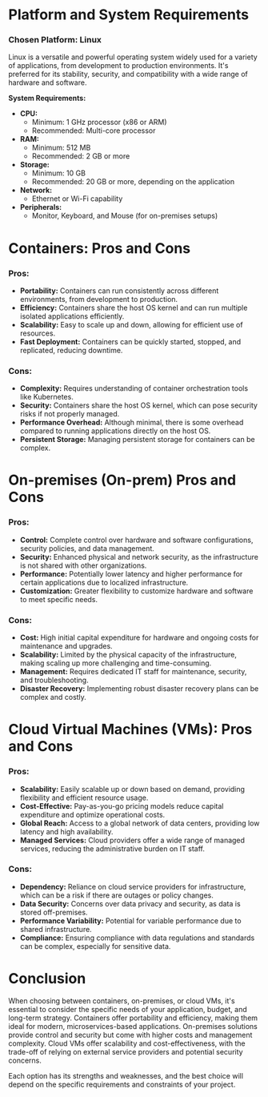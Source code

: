 # **Platform and System Requirements**
### **Chosen Platform: Linux**

Linux is a versatile and powerful operating system widely used for a variety of applications, from development to production environments. It's preferred for its stability, security, and compatibility with a wide range of hardware and software.

**System Requirements:**

- **CPU:** 
  - Minimum: 1 GHz processor (x86 or ARM)
  - Recommended: Multi-core processor
- **RAM:** 
  - Minimum: 512 MB
  - Recommended: 2 GB or more
- **Storage:** 
  - Minimum: 10 GB
  - Recommended: 20 GB or more, depending on the application
- **Network:** 
  - Ethernet or Wi-Fi capability
- **Peripherals:** 
  - Monitor, Keyboard, and Mouse (for on-premises setups)

# **Containers: Pros and Cons**

### **Pros:**

- **Portability:** Containers can run consistently across different environments, from development to production.
- **Efficiency:** Containers share the host OS kernel and can run multiple isolated applications efficiently.
- **Scalability:** Easy to scale up and down, allowing for efficient use of resources.
- **Fast Deployment:** Containers can be quickly started, stopped, and replicated, reducing downtime.

### **Cons:**

- **Complexity:** Requires understanding of container orchestration tools like Kubernetes.
- **Security:** Containers share the host OS kernel, which can pose security risks if not properly managed.
- **Performance Overhead:** Although minimal, there is some overhead compared to running applications directly on the host OS.
- **Persistent Storage:** Managing persistent storage for containers can be complex.

# **On-premises (On-prem) Pros and Cons**

### **Pros:**

- **Control:** Complete control over hardware and software configurations, security policies, and data management.
- **Security:** Enhanced physical and network security, as the infrastructure is not shared with other organizations.
- **Performance:** Potentially lower latency and higher performance for certain applications due to localized infrastructure.
- **Customization:** Greater flexibility to customize hardware and software to meet specific needs.

### **Cons:**

- **Cost:** High initial capital expenditure for hardware and ongoing costs for maintenance and upgrades.
- **Scalability:** Limited by the physical capacity of the infrastructure, making scaling up more challenging and time-consuming.
- **Management:** Requires dedicated IT staff for maintenance, security, and troubleshooting.
- **Disaster Recovery:** Implementing robust disaster recovery plans can be complex and costly.

# **Cloud Virtual Machines (VMs): Pros and Cons**

### **Pros:**

- **Scalability:** Easily scalable up or down based on demand, providing flexibility and efficient resource usage.
- **Cost-Effective:** Pay-as-you-go pricing models reduce capital expenditure and optimize operational costs.
- **Global Reach:** Access to a global network of data centers, providing low latency and high availability.
- **Managed Services:** Cloud providers offer a wide range of managed services, reducing the administrative burden on IT staff.

### **Cons:**

- **Dependency:** Reliance on cloud service providers for infrastructure, which can be a risk if there are outages or policy changes.
- **Data Security:** Concerns over data privacy and security, as data is stored off-premises.
- **Performance Variability:** Potential for variable performance due to shared infrastructure.
- **Compliance:** Ensuring compliance with data regulations and standards can be complex, especially for sensitive data.

# **Conclusion**

When choosing between containers, on-premises, or cloud VMs, it's essential to consider the specific needs of your application, budget, and long-term strategy. Containers offer portability and efficiency, making them ideal for modern, microservices-based applications. On-premises solutions provide control and security but come with higher costs and management complexity. Cloud VMs offer scalability and cost-effectiveness, with the trade-off of relying on external service providers and potential security concerns.

Each option has its strengths and weaknesses, and the best choice will depend on the specific requirements and constraints of your project.
